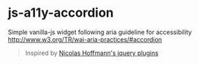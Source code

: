 # js-a11y-accordion

Simple vanilla-js widget following aria guideline for accessibility http://www.w3.org/TR/wai-aria-practices/#accordion

> Inspired by [Nicolas Hoffmann's jquery plugins](http://a11y.nicolas-hoffmann.net)
